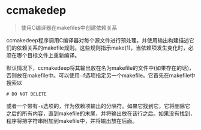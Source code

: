 # ccmakedep

> 使用C编译器在makefiles中创建依赖关系

ccmakedeep程序调用C编译器对每个源文件进行预处理，并使用输出构建描述它们的依赖关系的makefile规则。这些规则指示make(1)，当依赖项发生变化时，必须在哪个目标文件上重新编译。


默认情况下，ccmakedeep将其输出放在名为makefile的文件中(如果存在的话)，否则放在makefile中。可以使用−f选项指定另一个makefile。它首先在makefile中搜索以

```
# DO NOT DELETE
```

或者一个带有`-s`选项的，作为依赖项输出的分隔符。如果它找到它，它将删除它之后的所有内容，直到makefile的末尾，并将输出放在该行之后。如果没有找到，程序将把字符串附加到makefile中，并将输出放在后面。
